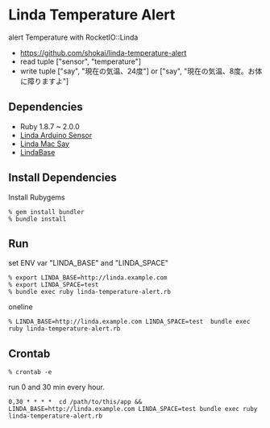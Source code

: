 Linda Temperature Alert
=======================
alert Temperature with RocketIO::Linda

* https://github.com/shokai/linda-temperature-alert
* read tuple ["sensor", "temperature"]
* write tuple ["say", "現在の気温、24度"] or ["say", "現在の気温、8度。お体に障りますよ"]


Dependencies
------------
- Ruby 1.8.7 ~ 2.0.0
- [Linda Arduino Sensor](https://github.com/shokai/linda-arduino-sensor)
- [Linda Mac Say](https://github.com/shokai/linda-mac-say)
- [LindaBase](https://github.com/shokai/linda-base)


Install Dependencies
--------------------

Install Rubygems

    % gem install bundler
    % bundle install


Run
---

set ENV var "LINDA_BASE" and "LINDA_SPACE"

    % export LINDA_BASE=http://linda.example.com
    % export LINDA_SPACE=test
    % bundle exec ruby linda-temperature-alert.rb


oneline

    % LINDA_BASE=http://linda.example.com LINDA_SPACE=test  bundle exec ruby linda-temperature-alert.rb


Crontab
-------

    % crontab -e

run 0 and 30 min every hour.

```
0,30 * * * *  cd /path/to/this/app && LINDA_BASE=http://linda.example.com LINDA_SPACE=test bundle exec ruby linda-temperature-alert.rb
```